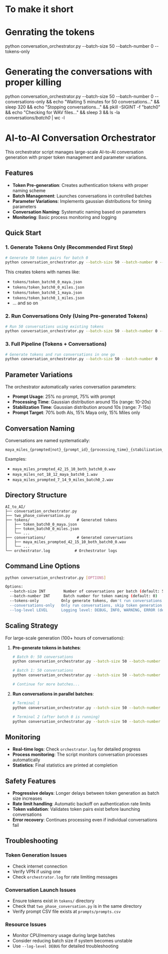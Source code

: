 # To make it short

# Genrating the tokens
python conversation_orchestrator.py --batch-size 50 --batch-number 0 --tokens-only

# Generating the conversations with proper killing 
python conversation_orchestrator.py --batch-size 50 --batch-number 0 --conversations-only && echo "Waiting 5 minutes for 50 conversations..." && sleep 320 && echo "Stopping conversations..." && pkill -SIGINT -f "batch0" && echo "Checking for WAV files..." && sleep 3 && ls -la conversations/*batch0* | wc -l









# AI-to-AI Conversation Orchestrator

This orchestrator script manages large-scale AI-to-AI conversation generation with proper token management and parameter variations.

## Features

- **Token Pre-generation**: Creates authentication tokens with proper naming scheme
- **Batch Management**: Launches conversations in controlled batches
- **Parameter Variations**: Implements gaussian distributions for timing parameters
- **Conversation Naming**: Systematic naming based on parameters
- **Monitoring**: Basic process monitoring and logging

## Quick Start

### 1. Generate Tokens Only (Recommended First Step)

```bash
# Generate 50 token pairs for batch 0
python conversation_orchestrator.py --batch-size 50 --batch-number 0 --tokens-only
```

This creates tokens with names like:
- `tokens/token_batch0_0_maya.json`
- `tokens/token_batch0_0_miles.json`
- `tokens/token_batch0_1_maya.json`
- `tokens/token_batch0_1_miles.json`
- ... and so on

### 2. Run Conversations Only (Using Pre-generated Tokens)

```bash
# Run 50 conversations using existing tokens
python conversation_orchestrator.py --batch-size 50 --batch-number 0 --conversations-only
```

### 3. Full Pipeline (Tokens + Conversations)

```bash
# Generate tokens and run conversations in one go
python conversation_orchestrator.py --batch-size 50 --batch-number 0
```

## Parameter Variations

The orchestrator automatically varies conversation parameters:

- **Prompt Usage**: 25% no prompt, 75% with prompt
- **Processing Time**: Gaussian distribution around 15s (range: 10-20s)
- **Stabilization Time**: Gaussian distribution around 10s (range: 7-15s)
- **Prompt Target**: 70% both AIs, 15% Maya only, 15% Miles only

## Conversation Naming

Conversations are named systematically:
```
maya_miles_{prompted|not}_{prompt_id}_{processing_time}_{stabilization_time}_{prompt_target}_batch{batch_number}_{conv_id}.wav
```

Examples:
- `maya_miles_prompted_42_15_10_both_batch0_0.wav`
- `maya_miles_not_18_12_maya_batch0_1.wav`
- `maya_miles_prompted_7_14_9_miles_batch0_2.wav`

## Directory Structure

```
AI_to_AI/
├── conversation_orchestrator.py
├── two_phase_conversation.py
├── tokens/                     # Generated tokens
│   ├── token_batch0_0_maya.json
│   ├── token_batch0_0_miles.json
│   └── ...
├── conversations/              # Generated conversations
│   ├── maya_miles_prompted_42_15_10_both_batch0_0.wav
│   └── ...
└── orchestrator.log           # Orchestrator logs
```

## Command Line Options

```bash
python conversation_orchestrator.py [OPTIONS]

Options:
  --batch-size INT        Number of conversations per batch (default: 50)
  --batch-number INT      Batch number for token naming (default: 0)
  --tokens-only          Only generate tokens, don't run conversations
  --conversations-only   Only run conversations, skip token generation
  --log-level LEVEL      Logging level: DEBUG, INFO, WARNING, ERROR (default: INFO)
```

## Scaling Strategy

For large-scale generation (100+ hours of conversations):

1. **Pre-generate tokens in batches**:
   ```bash
   # Batch 0: 50 conversations
   python conversation_orchestrator.py --batch-size 50 --batch-number 0 --tokens-only
   
   # Batch 1: 50 conversations
   python conversation_orchestrator.py --batch-size 50 --batch-number 1 --tokens-only
   
   # Continue for more batches...
   ```

2. **Run conversations in parallel batches**:
   ```bash
   # Terminal 1
   python conversation_orchestrator.py --batch-size 50 --batch-number 0 --conversations-only
   
   # Terminal 2 (after batch 0 is running)
   python conversation_orchestrator.py --batch-size 50 --batch-number 1 --conversations-only
   ```

## Monitoring

- **Real-time logs**: Check `orchestrator.log` for detailed progress
- **Process monitoring**: The script monitors conversation processes automatically
- **Statistics**: Final statistics are printed at completion

## Safety Features

- **Progressive delays**: Longer delays between token generation as batch size increases
- **Rate limit handling**: Automatic backoff on authentication rate limits
- **Token validation**: Validates token pairs exist before launching conversations
- **Error recovery**: Continues processing even if individual conversations fail

## Troubleshooting

### Token Generation Issues
- Check internet connection
- Verify VPN if using one
- Check `orchestrator.log` for rate limiting messages

### Conversation Launch Issues
- Ensure tokens exist in `tokens/` directory
- Check that `two_phase_conversation.py` is in the same directory
- Verify prompt CSV file exists at `prompts/prompts.csv`

### Resource Issues
- Monitor CPU/memory usage during large batches
- Consider reducing batch size if system becomes unstable
- Use `--log-level DEBUG` for detailed troubleshooting